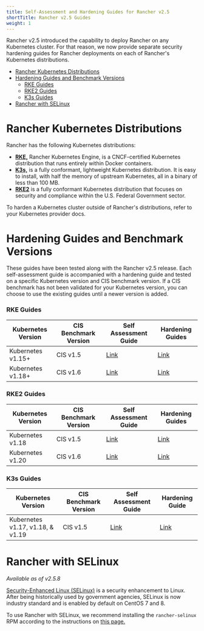 ```yaml
---
title: Self-Assessment and Hardening Guides for Rancher v2.5
shortTitle: Rancher v2.5 Guides
weight: 1
---
```


Rancher v2.5 introduced the capability to deploy Rancher on any Kubernetes cluster. For that reason, we now provide separate security hardening guides for Rancher deployments on each of Rancher's Kubernetes distributions.

- [Rancher Kubernetes Distributions](#rancher-kubernetes-distributions)
- [Hardening Guides and Benchmark Versions](#hardening-guides-and-benchmark-versions)
  - [RKE Guides](#rke-guides)
  - [RKE2 Guides](#rke2-guides)
  - [K3s Guides](#k3s)
- [Rancher with SELinux](#rancher-with-selinux)

# Rancher Kubernetes Distributions

Rancher has the following Kubernetes distributions:

- [**RKE,**]({{<baseurl>}}/rke/latest/en/) Rancher Kubernetes Engine, is a CNCF-certified Kubernetes distribution that runs entirely within Docker containers. 
- [**K3s,**]({{<baseurl>}}/k3s/latest/en/) is a fully conformant, lightweight Kubernetes distribution. It is easy to install, with half the memory of upstream Kubernetes, all in a binary of less than 100 MB.
- [**RKE2**](https://docs.rke2.io/) is a fully conformant Kubernetes distribution that focuses on security and compliance within the U.S. Federal Government sector.

To harden a Kubernetes cluster outside of Rancher's distributions, refer to your Kubernetes provider docs.

# Hardening Guides and Benchmark Versions

These guides have been tested along with the Rancher v2.5 release. Each self-assessment guide is accompanied with a hardening guide and tested on a specific Kubernetes version and CIS benchmark version. If a CIS benchmark has not been validated for your Kubernetes version, you can choose to use the existing guides until a newer version is added.

### RKE Guides

Kubernetes Version | CIS Benchmark Version | Self Assessment Guide | Hardening Guides
---|---|---|---
Kubernetes v1.15+ | CIS v1.5 | [Link](./1.5-benchmark-2.5) | [Link](./1.5-hardening-2.5)
Kubernetes v1.18+ | CIS v1.6 | [Link](./1.6-benchmark-2.5) | [Link](./1.6-hardening-2.5)

### RKE2 Guides

Kubernetes Version | CIS Benchmark Version | Self Assessment Guide | Hardening Guides
---|---|---|---
Kubernetes v1.18 | CIS v1.5 | [Link](https://docs.rke2.io/security/cis_self_assessment15/) | [Link](https://docs.rke2.io/security/hardening_guide/)
Kubernetes v1.20 | CIS v1.6 | [Link](https://docs.rke2.io/security/cis_self_assessment16/) | [Link](https://docs.rke2.io/security/hardening_guide/)

### K3s Guides

Kubernetes Version | CIS Benchmark Version | Self Assessment Guide | Hardening Guide
---|---|---|---
Kubernetes v1.17, v1.18, & v1.19 | CIS v1.5 | [Link]({{<baseurl>}}/k3s/latest/en/security/self_assessment/) | [Link]({{<baseurl>}}/k3s/latest/en/security/hardening_guide/)


# Rancher with SELinux

_Available as of v2.5.8_

[Security-Enhanced Linux (SELinux)](https://en.wikipedia.org/wiki/Security-Enhanced_Linux) is a security enhancement to Linux. After being historically used by government agencies, SELinux is now industry standard and is enabled by default on CentOS 7 and 8.

To use Rancher with SELinux, we recommend installing the `rancher-selinux` RPM according to the instructions on [this page.]({{<baseurl>}}/rancher/v2.5/en/security/selinux/#installing-the-rancher-selinux-rpm)
